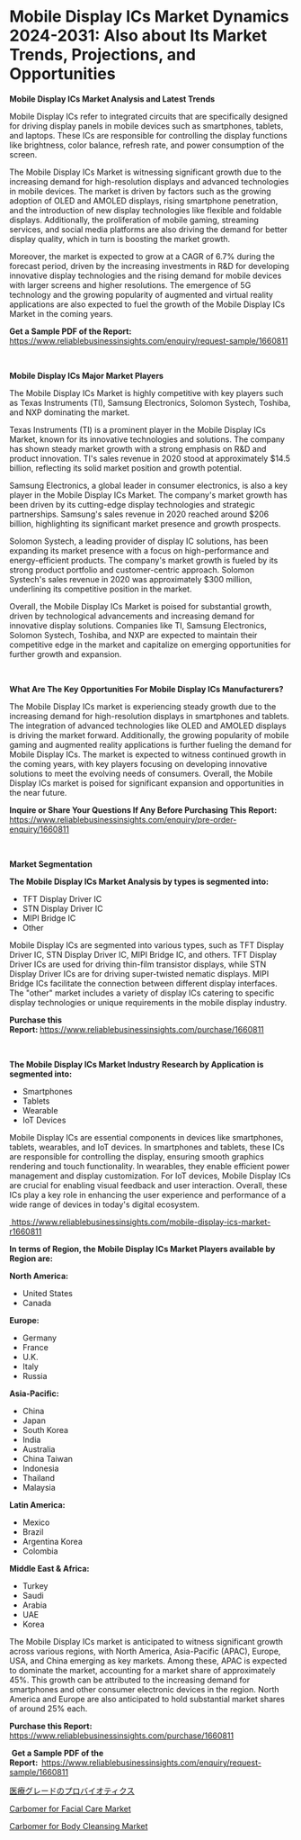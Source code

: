 <p><h1>Mobile Display ICs Market Dynamics 2024-2031: Also about Its Market Trends, Projections, and Opportunities</h1></p><p><strong>Mobile Display ICs Market Analysis and Latest Trends</strong></p>
<p><p>Mobile Display ICs refer to integrated circuits that are specifically designed for driving display panels in mobile devices such as smartphones, tablets, and laptops. These ICs are responsible for controlling the display functions like brightness, color balance, refresh rate, and power consumption of the screen.</p><p>The Mobile Display ICs Market is witnessing significant growth due to the increasing demand for high-resolution displays and advanced technologies in mobile devices. The market is driven by factors such as the growing adoption of OLED and AMOLED displays, rising smartphone penetration, and the introduction of new display technologies like flexible and foldable displays. Additionally, the proliferation of mobile gaming, streaming services, and social media platforms are also driving the demand for better display quality, which in turn is boosting the market growth.</p><p>Moreover, the market is expected to grow at a CAGR of 6.7% during the forecast period, driven by the increasing investments in R&D for developing innovative display technologies and the rising demand for mobile devices with larger screens and higher resolutions. The emergence of 5G technology and the growing popularity of augmented and virtual reality applications are also expected to fuel the growth of the Mobile Display ICs Market in the coming years.</p></p>
<p><strong>Get a Sample PDF of the Report:&nbsp;</strong> <a href="https://www.reliablebusinessinsights.com/enquiry/request-sample/1660811">https://www.reliablebusinessinsights.com/enquiry/request-sample/1660811</a></p>
<p>&nbsp;</p>
<p><strong>Mobile Display ICs Major Market Players</strong></p>
<p><p>The Mobile Display ICs Market is highly competitive with key players such as Texas Instruments (TI), Samsung Electronics, Solomon Systech, Toshiba, and NXP dominating the market. </p><p>Texas Instruments (TI) is a prominent player in the Mobile Display ICs Market, known for its innovative technologies and solutions. The company has shown steady market growth with a strong emphasis on R&D and product innovation. TI's sales revenue in 2020 stood at approximately $14.5 billion, reflecting its solid market position and growth potential.</p><p>Samsung Electronics, a global leader in consumer electronics, is also a key player in the Mobile Display ICs Market. The company's market growth has been driven by its cutting-edge display technologies and strategic partnerships. Samsung's sales revenue in 2020 reached around $206 billion, highlighting its significant market presence and growth prospects.</p><p>Solomon Systech, a leading provider of display IC solutions, has been expanding its market presence with a focus on high-performance and energy-efficient products. The company's market growth is fueled by its strong product portfolio and customer-centric approach. Solomon Systech's sales revenue in 2020 was approximately $300 million, underlining its competitive position in the market.</p><p>Overall, the Mobile Display ICs Market is poised for substantial growth, driven by technological advancements and increasing demand for innovative display solutions. Companies like TI, Samsung Electronics, Solomon Systech, Toshiba, and NXP are expected to maintain their competitive edge in the market and capitalize on emerging opportunities for further growth and expansion.</p></p>
<p>&nbsp;</p>
<p><strong>What Are The Key Opportunities For Mobile Display ICs Manufacturers?</strong></p>
<p><p>The Mobile Display ICs market is experiencing steady growth due to the increasing demand for high-resolution displays in smartphones and tablets. The integration of advanced technologies like OLED and AMOLED displays is driving the market forward. Additionally, the growing popularity of mobile gaming and augmented reality applications is further fueling the demand for Mobile Display ICs. The market is expected to witness continued growth in the coming years, with key players focusing on developing innovative solutions to meet the evolving needs of consumers. Overall, the Mobile Display ICs market is poised for significant expansion and opportunities in the near future.</p></p>
<p><strong>Inquire or Share Your Questions If Any Before Purchasing This Report:</strong> <a href="https://www.reliablebusinessinsights.com/enquiry/pre-order-enquiry/1660811">https://www.reliablebusinessinsights.com/enquiry/pre-order-enquiry/1660811</a></p>
<p>&nbsp;</p>
<p><strong>Market Segmentation</strong></p>
<p><strong>The Mobile Display ICs Market Analysis by types is segmented into:</strong></p>
<p><ul><li>TFT Display Driver IC</li><li>STN Display Driver IC</li><li>MIPI Bridge IC</li><li>Other</li></ul></p>
<p><p>Mobile Display ICs are segmented into various types, such as TFT Display Driver IC, STN Display Driver IC, MIPI Bridge IC, and others. TFT Display Driver ICs are used for driving thin-film transistor displays, while STN Display Driver ICs are for driving super-twisted nematic displays. MIPI Bridge ICs facilitate the connection between different display interfaces. The "other" market includes a variety of display ICs catering to specific display technologies or unique requirements in the mobile display industry.</p></p>
<p><strong>Purchase this Report:&nbsp;</strong><a href="https://www.reliablebusinessinsights.com/purchase/1660811">https://www.reliablebusinessinsights.com/purchase/1660811</a></p>
<p>&nbsp;</p>
<p><strong>The Mobile Display ICs Market Industry Research by Application is segmented into:</strong></p>
<p><ul><li>Smartphones</li><li>Tablets</li><li>Wearable</li><li>IoT Devices</li></ul></p>
<p><p>Mobile Display ICs are essential components in devices like smartphones, tablets, wearables, and IoT devices. In smartphones and tablets, these ICs are responsible for controlling the display, ensuring smooth graphics rendering and touch functionality. In wearables, they enable efficient power management and display customization. For IoT devices, Mobile Display ICs are crucial for enabling visual feedback and user interaction. Overall, these ICs play a key role in enhancing the user experience and performance of a wide range of devices in today's digital ecosystem.</p></p>
<p><a href="https://www.reliablebusinessinsights.com/mobile-display-ics-market-r1660811">&nbsp;https://www.reliablebusinessinsights.com/mobile-display-ics-market-r1660811</a></p>
<p><strong>In terms of Region, the Mobile Display ICs Market Players available by Region are:</strong></p>
<p>
    <p> <strong> North America: </strong>
        <ul>
            <li>United States</li>
            <li>Canada</li>
        </ul>
        </p> 
    <p> <strong> Europe: </strong>
        <ul>
            <li>Germany</li>
            <li>France</li>
            <li>U.K.</li>
            <li>Italy</li>
            <li>Russia</li>
        </ul>
        </p> 
    <p> <strong> Asia-Pacific: </strong>
        <ul>
            <li>China</li>
            <li>Japan</li>
            <li>South Korea</li>
            <li>India</li>
            <li>Australia</li>
            <li>China Taiwan</li>
            <li>Indonesia</li>
            <li>Thailand</li>
            <li>Malaysia</li>
        </ul>
        </p> 
    <p> <strong> Latin America: </strong>
        <ul>
            <li>Mexico</li>
            <li>Brazil</li>
            <li>Argentina Korea</li>
            <li>Colombia</li>
        </ul>
        </p> 
    <p> <strong> Middle East & Africa: </strong>
        <ul>
            <li>Turkey</li>
            <li>Saudi</li>
            <li>Arabia</li>
            <li>UAE</li>
            <li>Korea</li>
        </ul>
    </p>
    </p>
<p><p>The Mobile Display ICs market is anticipated to witness significant growth across various regions, with North America, Asia-Pacific (APAC), Europe, USA, and China emerging as key markets. Among these, APAC is expected to dominate the market, accounting for a market share of approximately 45%. This growth can be attributed to the increasing demand for smartphones and other consumer electronic devices in the region. North America and Europe are also anticipated to hold substantial market shares of around 25% each.</p></p>
<p><strong>Purchase this Report: </strong><a href="https://www.reliablebusinessinsights.com/purchase/1660811">https://www.reliablebusinessinsights.com/purchase/1660811</a></p>
<p>&nbsp;<strong>Get a Sample PDF of the Report:&nbsp;&nbsp;</strong><a href="https://www.reliablebusinessinsights.com/enquiry/request-sample/1660811">https://www.reliablebusinessinsights.com/enquiry/request-sample/1660811</a></p>
<p><strong></strong></p>
<p><p><a href="https://medium.com/@cielostamm/%E5%8C%BB%E7%99%82%E7%94%A8%E3%83%97%E3%83%AD%E3%83%90%E3%82%A4%E3%82%AA%E3%83%86%E3%82%A3%E3%82%AF%E3%82%B9%E5%B8%82%E5%A0%B4%E3%82%B7%E3%82%A7%E3%82%A2%E3%81%A8%E5%B8%82%E5%A0%B4%E5%88%86%E6%9E%90-%E6%88%90%E9%95%B7%E3%83%88%E3%83%AC%E3%83%B3%E3%83%89%E3%81%8A%E3%82%88%E3%81%B3%E4%BA%88%E6%B8%AC-2024%E5%B9%B4%E3%81%8B%E3%82%892031%E5%B9%B4%E3%81%BE%E3%81%A7%E3%81%AE%E6%9C%9F%E9%96%93-913094a0bc48">医療グレードのプロバイオティクス</a></p><p><a href="https://github.com/julyju69/Market-Research-Report-List-3/blob/main/carbomer-for-facial-care-market.md">Carbomer for Facial Care Market</a></p><p><a href="https://github.com/nathandecarvalho/Market-Research-Report-List-3/blob/main/carbomer-for-body-cleansing-market.md">Carbomer for Body Cleansing Market</a></p></p>